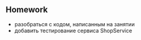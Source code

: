 ## Homework

- разобраться с кодом, написанным на занятии
- добавить тестирование сервиса ShopService
